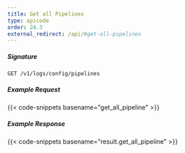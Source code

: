 ```yaml
---
title: Get all Pipelines
type: apicode
order: 24.3
external_redirect: /api/#get-all-pipelines
---
```


##### Signature

`GET /v1/logs/config/pipelines`

##### Example Request
{{< code-snippets basename="get_all_pipeline" >}}

##### Example Response
{{< code-snippets basename="result.get_all_pipeline" >}}
